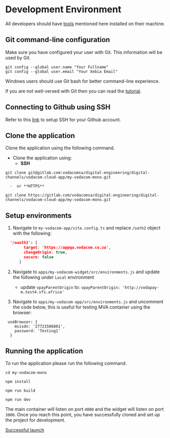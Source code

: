 # Development Environment

All developers should have [tools](./01-tools) mentioned here installed on their machine.

## Git command-line configuration

Make sure you have configured your user with Git. This information will be used by Git.

```
git config --global user.name "Your Fullname"
git config --global user.email "Your Xebia Email"
```

Windows users should use Git bash for better command-line experience.

If you are not well-versed with Git then you can read the [tutorial](https://github.com/shekhargulati/git-the-missing-tutorial).

## Connecting to Github using SSH

Refer to this [link](https://docs.github.com/en/free-pro-team@latest/github/authenticating-to-github/connecting-to-github-with-ssh) to setup SSH for your Github account.

## Clone the application

Clone the application using the following command.


- Clone the application using:
    -  **SSH**

```
git clone git@gitlab.com:vodacomsa/digital-engineering/digital-channels/vodacom-cloud-app/my-vodacom-mono.git
```
      -  or **HTTPS**
```
git clone https://gitlab.com/vodacomsa/digital-engineering/digital-channels/vodacom-cloud-app/my-vodacom-mono.git
```


## Setup environments

1. Navigate to `my-vodacom-app/vite.config.ts` and replace `/oath2` object with the following:
   

```json
  '/oauth2': {
        target: 'https://appqa.vodacom.co.za',
        changeOrigin: true,
        secure: false
      }
```



2. Navigate to `apps/my-vodacom-widget/src/environments.js` and update the following under `Local` environment

   
   -  update `vpayParentOrigin`  to: `vpayParentOrigin: 'http://vodapay-m.test4.vfs.africa'`
  
     
3. Navigate to `apps/my-vodacom-app/src/environments.js` and uncomment the code below, this is useful for testing MVA container using the browser:


  ```
   useBrowser: {
      msisdn: '27721506801',
      password: 'Testing1'
    }
```
## Running the application

To run the application please run the following command.

```
cd my-vodacom-mono
```

```
npm install
```

```
npm run build
```

```
npm run dev
```


The main container will listen on port `4000` and the widget will listen on port `3000`. Once you reach this point, you have successfully cloned and set up the project for development.

[Successful launch](./assets/successful.png)

